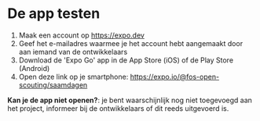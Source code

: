 # De app testen

1. Maak een account op <https://expo.dev>
2. Geef het e-mailadres waarmee je het account hebt aangemaakt door aan iemand van de ontwikkelaars
3. Download de 'Expo Go' app in de App Store (iOS) of de Play Store (Android)
4. Open deze link op je smartphone: <https://expo.io/@fos-open-scouting/saamdagen>

**Kan je de app niet openen?**: je bent waarschijnlijk nog niet toegevoegd aan het project, informeer bij de ontwikkelaars of dit reeds uitgevoerd is.
